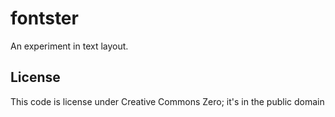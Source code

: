 # fontster
An experiment in text layout.

## License
This code is license under Creative Commons Zero; it's in the public domain
